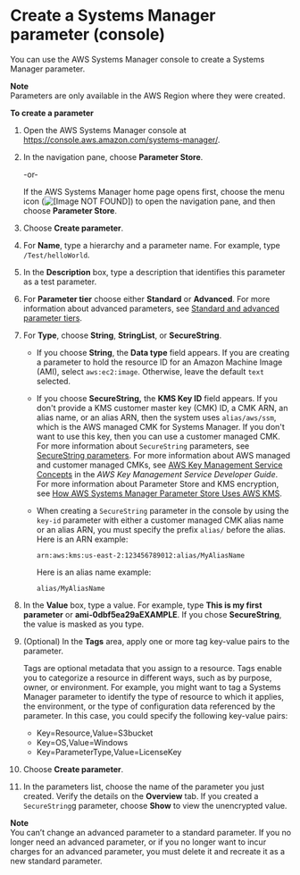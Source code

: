 # Create a Systems Manager parameter \(console\)<a name="param-create-console"></a>

You can use the AWS Systems Manager console to create a Systems Manager parameter\.

**Note**  
Parameters are only available in the AWS Region where they were created\.

**To create a parameter**

1. Open the AWS Systems Manager console at [https://console\.aws\.amazon\.com/systems\-manager/](https://console.aws.amazon.com/systems-manager/)\.

1. In the navigation pane, choose **Parameter Store**\.

   \-or\-

   If the AWS Systems Manager home page opens first, choose the menu icon \(![\[Image NOT FOUND\]](http://docs.aws.amazon.com/systems-manager/latest/userguide/images/menu-icon-small.png)\) to open the navigation pane, and then choose **Parameter Store**\.

1. Choose **Create parameter**\.

1. For **Name**, type a hierarchy and a parameter name\. For example, type `/Test/helloWorld`\.

1. In the **Description** box, type a description that identifies this parameter as a test parameter\.

1. For **Parameter tier** choose either **Standard** or **Advanced**\. For more information about advanced parameters, see [Standard and advanced parameter tiers](parameter-store-advanced-parameters.md)\.

1. For **Type**, choose **String**, **StringList**, or **SecureString**\.
   + If you choose **String**, the **Data type** field appears\. If you are creating a parameter to hold the resource ID for an Amazon Machine Image \(AMI\), select `aws:ec2:image`\. Otherwise, leave the default `text` selected\.
   + If you choose **SecureString,** the **KMS Key ID** field appears\. If you don't provide a KMS customer master key \(CMK\) ID, a CMK ARN, an alias name, or an alias ARN, then the system uses `alias/aws/ssm`, which is the AWS managed CMK for Systems Manager\. If you don't want to use this key, then you can use a customer managed CMK\. For more information about `SecureString` parameters, see [SecureString parameters](sysman-paramstore-securestring.md)\. For more information about AWS managed and customer managed CMKs, see [AWS Key Management Service Concepts](https://docs.aws.amazon.com/kms/latest/developerguide/concepts.html) in the *AWS Key Management Service Developer Guide*\. For more information about Parameter Store and KMS encryption, see [How AWS Systems Manager Parameter Store Uses AWS KMS](https://docs.aws.amazon.com/kms/latest/developerguide/services-parameter-store.html)\.
   + When creating a `SecureString` parameter in the console by using the `key-id` parameter with either a customer managed CMK alias name or an alias ARN, you must specify the prefix `alias/` before the alias\. Here is an ARN example:

     ```
     arn:aws:kms:us-east-2:123456789012:alias/MyAliasName
     ```

     Here is an alias name example:

     ```
     alias/MyAliasName
     ```

1. In the **Value** box, type a value\. For example, type **This is my first parameter** or **ami\-0dbf5ea29aEXAMPLE**\. If you chose **SecureString**, the value is masked as you type\.

1. \(Optional\) In the **Tags** area, apply one or more tag key\-value pairs to the parameter\.

   Tags are optional metadata that you assign to a resource\. Tags enable you to categorize a resource in different ways, such as by purpose, owner, or environment\. For example, you might want to tag a Systems Manager parameter to identify the type of resource to which it applies, the environment, or the type of configuration data referenced by the parameter\. In this case, you could specify the following key\-value pairs:
   + Key=Resource,Value=S3bucket
   + Key=OS,Value=Windows
   + Key=ParameterType,Value=LicenseKey

1. Choose **Create parameter**\. 

1. In the parameters list, choose the name of the parameter you just created\. Verify the details on the **Overview** tab\. If you created a `SecureString`g parameter, choose **Show** to view the unencrypted value\.

**Note**  
You can’t change an advanced parameter to a standard parameter\. If you no longer need an advanced parameter, or if you no longer want to incur charges for an advanced parameter, you must delete it and recreate it as a new standard parameter\.